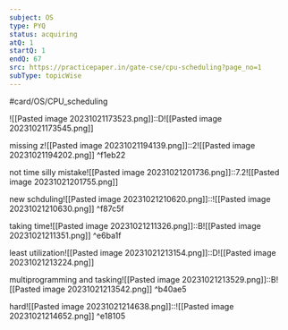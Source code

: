 ```yaml
---
subject: OS
type: PYQ
status: acquiring
atQ: 1
startQ: 1
endQ: 67
src: https://practicepaper.in/gate-cse/cpu-scheduling?page_no=1
subType: topicWise
---
```

#card/OS/CPU_scheduling


![[Pasted image 20231021173523.png]]::D![[Pasted image 20231021173545.png]]

missing z![[Pasted image 20231021194139.png]]::2![[Pasted image 20231021194202.png]] ^f1eb22

not time silly mistake![[Pasted image 20231021201736.png]]::7.2![[Pasted image 20231021201755.png]]

new schduling![[Pasted image 20231021210620.png]]::![[Pasted image 20231021210630.png]] ^f87c5f

taking time![[Pasted image 20231021211326.png]]::B![[Pasted image 20231021211351.png]] ^e6ba1f

least utilization![[Pasted image 20231021213154.png]]::D![[Pasted image 20231021213224.png]]

multiprogramming and tasking![[Pasted image 20231021213529.png]]::B![[Pasted image 20231021213542.png]] ^b40ae5

hard![[Pasted image 20231021214638.png]]::![[Pasted image 20231021214652.png]] ^e18105